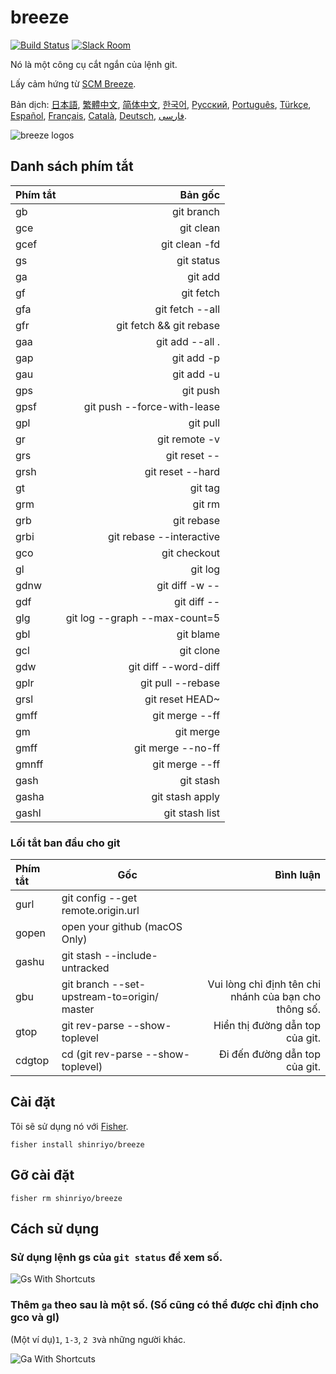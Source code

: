 [日本語]: README.jp.md
[繁體中文]: README.zh-tw.md
[简体中文]: README.zh-cn.md
[한국어]: README.ko.md
[Русский]: README.ru.md
[Português]: README.pt.md
[Türkçe]: README.tr.md
[Español]: README.es.md
[Français]: README.fr.md
[Català]: README.ca.md
[Deutsch]: README.du.md
[فارسی]: README.fa.md
[Tiếng Việt]: README.vn.md

# breeze

[![Build Status][travis-badge]][travis-link]
[![Slack Room][slack-badge]][slack-link]

Nó là một công cụ cắt ngắn của lệnh git.

Lấy cảm hứng từ [SCM Breeze](https://github.com/scmbreeze/scm_breeze "SCM Breeze").

Bản dịch: [日本語], [繁體中文], [简体中文], [한국어], [Русский], [Português], [Türkçe], [Español], [Français], [Català], [Deutsch], [فارسی].

<div class="centered">
<img src="http://i.imgur.com/MEKxPSD.png" alt="breeze logos" />
</div>

## Danh sách phím tắt

| Phím tắt | Bản gốc | 
|:-----------|------------:|
| gb | git branch |
| gce | git clean |
| gcef | git clean -fd |
| gs | git status |
| ga | git add |
| gf | git fetch |
| gfa | git fetch --all |
| gfr | git fetch && git rebase |
| gaa | git add --all . |
| gap | git add -p |
| gau | git add -u |
| gps | git push |
| gpsf | git push --force-with-lease |
| gpl | git pull |
| gr | git remote -v |
| grs | git reset -- |
| grsh | git reset --hard |
| gt | git tag |
| grm | git rm |
| grb | git rebase |
| grbi | git rebase --interactive |
| gco | git checkout |
| gl | git log |
| gdnw | git diff -w -- |
| gdf | git diff -- |
| glg | git log --graph --max-count=5 |
| gbl | git blame |
| gcl | git clone |
| gdw | git diff --word-diff |
| gplr | git pull --rebase |
| grsl | git reset HEAD~ |
| gmff | git merge --ff |
| gm | git merge |
| gmff | git merge --no-ff |
| gmnff | git merge --ff |
| gash | git stash |
| gasha | git stash apply |
| gashl | git stash list |

### Lối tắt ban đầu cho git

| Phím tắt | Gốc | Bình luận |
|:-----------|------------|------------:|
| gurl | git config --get remote.origin.url | |
| gopen | open your github (macOS Only) | |
| gashu | git stash --include-untracked | |
| gbu | git branch --set-upstream-to=origin/<branch> master | Vui lòng chỉ định tên chi nhánh của bạn cho thông số. |
| gtop | git rev-parse --show-toplevel | Hiển thị đường dẫn top của git. |
| cdgtop | cd (git rev-parse --show-toplevel) | Đi đến đường dẫn top của git. |

## Cài đặt

Tôi sẽ sử dụng nó với [Fisher](https://github.com/jorgebucaran/fisher).

```
fisher install shinriyo/breeze
```

##  Gỡ cài đặt

```
fisher rm shinriyo/breeze
```

## Cách sử dụng

### Sử dụng lệnh gs của `git status` để xem số.

<div class="centered">
<img src="http://i.imgur.com/F3NHal3.png" alt="Gs With Shortcuts" />
</div>

### Thêm `ga` theo sau là một số. (Số cũng có thể được chỉ định cho gco và gl)

(Một ví dụ)`1`, `1-3`, `2 3`và những người khác.
<div class="centered">
<img src="http://i.imgur.com/RpspQI2.png" alt="Ga With Shortcuts" />
</div>

[travis-link]: https://travis-ci.org/shinriyo/breeze
[travis-badge]: https://img.shields.io/travis/shinriyo/breeze.svg
[slack-link]: https://fisherman-wharf.herokuapp.com
[slack-badge]: https://fisherman-wharf.herokuapp.com/badge.svg
[fisherman]: https://github.com/fisherman/fisherman

